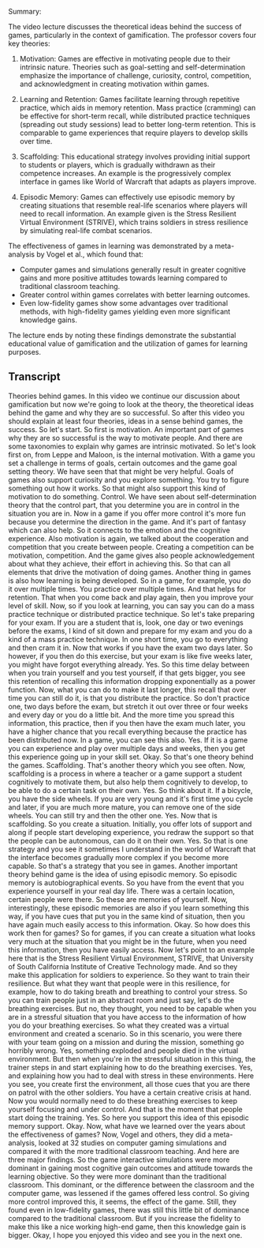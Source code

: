 Summary:

The video lecture discusses the theoretical ideas behind the success of games, particularly in the context of gamification. The professor covers four key theories:

1. Motivation: Games are effective in motivating people due to their intrinsic nature. Theories such as goal-setting and self-determination emphasize the importance of challenge, curiosity, control, competition, and acknowledgment in creating motivation within games.

2. Learning and Retention: Games facilitate learning through repetitive practice, which aids in memory retention. Mass practice (cramming) can be effective for short-term recall, while distributed practice techniques (spreading out study sessions) lead to better long-term retention. This is comparable to game experiences that require players to develop skills over time.

3. Scaffolding: This educational strategy involves providing initial support to students or players, which is gradually withdrawn as their competence increases. An example is the progressively complex interface in games like World of Warcraft that adapts as players improve.

4. Episodic Memory: Games can effectively use episodic memory by creating situations that resemble real-life scenarios where players will need to recall information. An example given is the Stress Resilient Virtual Environment (STRIVE), which trains soldiers in stress resilience by simulating real-life combat scenarios.

The effectiveness of games in learning was demonstrated by a meta-analysis by Vogel et al., which found that:
- Computer games and simulations generally result in greater cognitive gains and more positive attitudes towards learning compared to traditional classroom teaching.
- Greater control within games correlates with better learning outcomes.
- Even low-fidelity games show some advantages over traditional methods, with high-fidelity games yielding even more significant knowledge gains.

The lecture ends by noting these findings demonstrate the substantial educational value of gamification and the utilization of games for learning purposes.

## Transcript

Theories behind games. In this video we continue our discussion about gamification but now we're going to look at the theory, the theoretical ideas behind the game and why they are so successful. So after this video you should explain at least four theories, ideas in a sense behind games, the success. So let's start. So first is motivation. An important part of games why they are so successful is the way to motivate people. And there are some taxonomies to explain why games are intrinsic motivated. So let's look first on, from Leppe and Maloon, is the internal motivation. With a game you set a challenge in terms of goals, certain outcomes and the game goal setting theory. We have seen that that might be very helpful. Goals of games also support curiosity and you explore something. You try to figure something out how it works. So that might also support this kind of motivation to do something. Control. We have seen about self-determination theory that the control part, that you determine you are in control in the situation you are in. Now in a game if you offer more control it's more fun because you determine the direction in the game. And it's part of fantasy which can also help. So it connects to the emotion and the cognitive experience. Also motivation is again, we talked about the cooperation and competition that you create between people. Creating a competition can be motivation, competition. And the game gives also people acknowledgement about what they achieve, their effort in achieving this. So that can all elements that drive the motivation of doing games. Another thing in games is also how learning is being developed. So in a game, for example, you do it over multiple times. You practice over multiple times. And that helps for retention. That when you come back and play again, then you improve your level of skill. Now, so if you look at learning, you can say you can do a mass practice technique or distributed practice technique. So let's take preparing for your exam. If you are a student that is, look, one day or two evenings before the exams, I kind of sit down and prepare for my exam and you do a kind of a mass practice technique. In one short time, you go to everything and then cram it in. Now that works if you have the exam two days later. So however, if you then do this exercise, but your exam is like five weeks later, you might have forgot everything already. Yes. So this time delay between when you train yourself and you test yourself, if that gets bigger, you see this retention of recalling this information dropping exponentially as a power function. Now, what you can do to make it last longer, this recall that over time you can still do it, is that you distribute the practice. So don't practice one, two days before the exam, but stretch it out over three or four weeks and every day or you do a little bit. And the more time you spread this information, this practice, then if you then have the exam much later, you have a higher chance that you recall everything because the practice has been distributed now. In a game, you can see this also. Yes. If it is a game you can experience and play over multiple days and weeks, then you get this experience going up in your skill set. Okay. So that's one theory behind the games. Scaffolding. That's another theory which you see often. Now, scaffolding is a process in where a teacher or a game support a student cognitively to motivate them, but also help them cognitively to develop, to be able to do a certain task on their own. Yes. So think about it. If a bicycle, you have the side wheels. If you are very young and it's first time you cycle and later, if you are much more mature, you can remove one of the side wheels. You can still try and then the other one. Yes. Now that is scaffolding. So you create a situation. Initially, you offer lots of support and along if people start developing experience, you redraw the support so that the people can be autonomous, can do it on their own. Yes. So that is one strategy and you see it sometimes I understand in the world of Warcraft that the interface becomes gradually more complex if you become more capable. So that's a strategy that you see in games. Another important theory behind game is the idea of using episodic memory. So episodic memory is autobiographical events. So you have from the event that you experience yourself in your real day life. There was a certain location, certain people were there. So these are memories of yourself. Now, interestingly, these episodic memories are also if you learn something this way, if you have cues that put you in the same kind of situation, then you have again much easily access to this information. Okay. So how does this work then for games? So for games, if you can create a situation what looks very much at the situation that you might be in the future, when you need this information, then you have easily access. Now let's point to an example here that is the Stress Resilient Virtual Environment, STRIVE, that University of South California Institute of Creative Technology made. And so they make this application for soldiers to experience. So they want to train their resilience. But what they want that people were in this resilience, for example, how to do taking breath and breathing to control your stress. So you can train people just in an abstract room and just say, let's do the breathing exercises. But no, they thought, you need to be capable when you are in a stressful situation that you have access to the information of how you do your breathing exercises. So what they created was a virtual environment and created a scenario. So in this scenario, you were there with your team going on a mission and during the mission, something go horribly wrong. Yes, something exploded and people died in the virtual environment. But then when you're in the stressful situation in this thing, the trainer steps in and start explaining how to do the breathing exercises. Yes, and explaining how you had to deal with stress in these environments. Here you see, you create first the environment, all those cues that you are there on patrol with the other soldiers. You have a certain creative crisis at hand. Now you would normally need to do these breathing exercises to keep yourself focusing and under control. And that is the moment that people start doing the training. Yes. So here you support this idea of this episodic memory support. Okay. Now, what have we learned over the years about the effectiveness of games? Now, Vogel and others, they did a meta-analysis, looked at 32 studies on computer gaming simulations and compared it with the more traditional classroom teaching. And here are three major findings. So the game interactive simulations were more dominant in gaining most cognitive gain outcomes and attitude towards the learning objective. So they were more dominant than the traditional classroom. This dominant, or the difference between the classroom and the computer game, was lessened if the games offered less control. So giving more control improved this, it seems, the effect of the game. Still, they found even in low-fidelity games, there was still this little bit of dominance compared to the traditional classroom. But if you increase the fidelity to make this like a nice working high-end game, then this knowledge gain is bigger. Okay, I hope you enjoyed this video and see you in the next one.